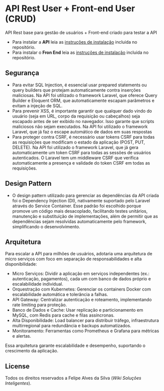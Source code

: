 # API Rest User + Front-end User (CRUD)
API Rest base para gestão de usuários + Front-end criado para testar a API

- Para instalar a __API__ leia as [instruções de instalação](api/README.md) incluida no repositório.
- Para instalar o __Fron End__ leia as [instruções de instalação](app/README.md) incluida no repositório.

## Segurança
- Para evitar SQL Injection, é essencial usar prepared statements ou query builders que protejam automaticamente contra inserções maliciosas. Na API foi utilizado o framework Laravel, que oferece Query Builder e Eloquent ORM, que automaticamente escapam parâmetros e evitam a injeção de SQL.
- Para prevenir XSS, é importante garantir que qualquer dado vindo do usuário (seja em URL, corpo da requisição ou cabeçalhos) seja escapado antes de ser exibido no navegador. Isso garante que scripts maliciosos não sejam executados. Na API foi utilizado o framework Laravel, que já faz o escape automático de dados em suas respostas
- Para proteger contra CSRF, é necessário usar tokens CSRF para todas as requisições que modificam o estado da aplicação (POST, PUT, DELETE). Na API foi utilizado o framework Laravel, que já gera automaticamente um token CSRF para todas as sessões de usuários autenticados. O Laravel tem um middleware CSRF que verifica automaticamente a presença e validade do token CSRF em todas as requisições.

## Design Pattern
- O design pattern utilizado para gerenciar as dependências da API criada foi o Dependency Injection (DI), nativamente suportado pelo Laravel através do Service Container. Esse padrão foi escolhido porque promove um código mais desacoplado, facilitando testes unitários, manutenção e substituição de implementações, além de permitir que as dependências sejam resolvidas automaticamente pelo framework, simplificando o desenvolvimento.

## Arquitetura
Para escalar a API para milhões de usuários, adotaria uma arquitetura de micro serviços com foco em separação de responsabilidades e alta disponibilidade:
- Micro Serviços: Dividir a aplicação em serviços independentes (ex.: autenticação, pagamentos), cada um com banco de dados próprio e escalabilidade individual.
- Orquestração com Kubernetes: Gerenciar os containers Docker com escalabilidade automática e tolerância a falhas.
- API Gateway: Centralizar autenticação e roteamento, implementando rate limiting para proteção.
- Banco de Dados e Cache: Usar replicação e particionamento em MySQL, com Redis para cache e filas assíncronas.
- Alta Disponibilidade: Load balancer para distribuir tráfego, infraestrutura multirregional para redundância e backups automatizados.
- Monitoramento: Ferramentas como Prometheus e Grafana para métricas e alertas.

Essa arquitetura garante escalabilidade e desempenho, suportando o crescimento da aplicação.

## License

Todos os direitos reservados a Felipe Alves da Silva (_Wiki Soluções Inteligentes_).
